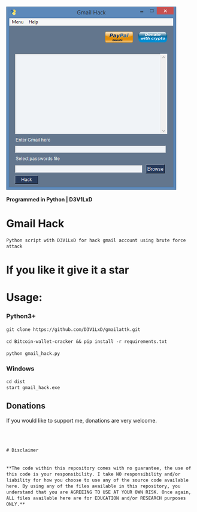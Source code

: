 ![](gmail.gif)

**Programmed in Python | D3V1LxD**




# Gmail Hack
```
Python script with D3V1LxD for hack gmail account using brute force attack

```
# If you like it give it a star


# Usage:
### Python3+

```
git clone https://github.com/D3V1LxD/gmailattk.git

cd Bitcoin-wallet-cracker && pip install -r requirements.txt

python gmail_hack.py

```
### Windows
```
cd dist
start gmail_hack.exe
```
## Donations
If you would like to support me, donations are very welcome.

```



# Disclaimer


**The code within this repository comes with no guarantee, the use of this code is your responsibility. I take NO responsibility and/or liability for how you choose to use any of the source code available here. By using any of the files available in this repository, you understand that you are AGREEING TO USE AT YOUR OWN RISK. Once again, ALL files available here are for EDUCATION and/or RESEARCH purposes ONLY.**


